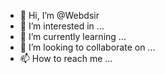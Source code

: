 - 👋 Hi, I’m @Webdsir
- 👀 I’m interested in ...
- 🌱 I’m currently learning ...
- 💞️ I’m looking to collaborate on ...
- 📫 How to reach me ...

<!---
Webdsir/Webdsir is a ✨ special ✨ repository because its `README.md` (this file) appears on your GitHub profile.
You can click the Preview link to take a look at your changes.
--->
